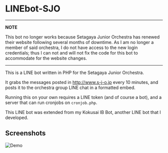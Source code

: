 # LINEbot-SJO

---
**NOTE**

  This bot no longer works because Setagaya Junior Orchestra has renewed their website following several months of downtime. As I am no longer a member of said orchestra, I do not have access to the new login credentials; thus I can not and will not fix the code for this bot to accommodate for the website changes.

---

This is a LINE bot written in PHP for the Setagaya Junior Orchestra.

It grabs the messages posted in http://www.s-j-o.jp every 10 minutes, and posts it to the orchestra group LINE chat in a formatted embed.

Running this on your own requires a LINE token (and of course a bot), and a server that can run cronjobs on `cronjob.php`.

This LINE bot was extended from my Kokusai IB Bot, another LINE bot that I developed. 

## Screenshots

![Demo](https://i.imgur.com/g4vehpH.png)
